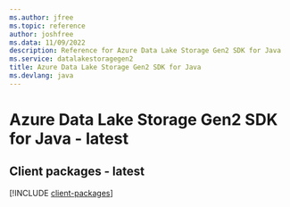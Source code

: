 ```yaml
---
ms.author: jfree
ms.topic: reference
author: joshfree
ms.data: 11/09/2022
description: Reference for Azure Data Lake Storage Gen2 SDK for Java
ms.service: datalakestoragegen2
title: Azure Data Lake Storage Gen2 SDK for Java
ms.devlang: java
---
```

# Azure Data Lake Storage Gen2 SDK for Java - latest

## Client packages - latest
[!INCLUDE [client-packages](data-lake-storage-gen2-client-index.md)]